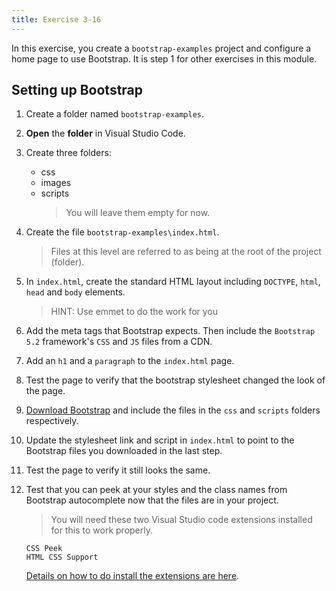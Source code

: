 ```yaml
---
title: Exercise 3-16
---
```


In this exercise, you create a `bootstrap-examples` project and configure a home page to use Bootstrap. It is step 1 for other exercises in this module.

## Setting up Bootstrap

1.  Create a folder named `bootstrap-examples`.
1.  **Open** the **folder** in Visual Studio Code.
1.  Create three folders:

    - css
    - images
    - scripts
      > You will leave them empty for now.

1.  Create the file `bootstrap-examples\index.html`.

    > Files at this level are referred to as being at the root of the project (folder).

1.  In `index.html`, create the standard HTML layout including `DOCTYPE`, `html`, `head` and `body` elements.

    > HINT: Use emmet to do the work for you

1.  Add the meta tags that Bootstrap expects. Then include the `Bootstrap 5.2` framework's `CSS` and `JS` files from a CDN.
1.  Add an `h1` and a `paragraph` to the `index.html` page.
1.  Test the page to verify that the bootstrap stylesheet changed the look of the page.
1.  [Download Bootstrap](https://getbootstrap.com/docs/5.3/getting-started/download/) and include the files in the `css` and `scripts` folders respectively.
1.  Update the stylesheet link and script in `index.html` to point to the Bootstrap files you downloaded in the last step.
1.  Test the page to verify it still looks the same.
1.  Test that you can peek at your styles and the class names from Bootstrap autocomplete now that the files are in your project.

    > You will need these two Visual Studio code extensions installed for this to work properly.

        CSS Peek
        HTML CSS Support

    [Details on how to do install the extensions are here](../setup/vscode-config.md).
